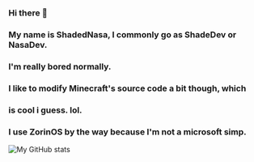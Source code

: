 ### Hi there 👋
### My name is ShadedNasa, I commonly go as ShadeDev or NasaDev.

### I'm really bored normally.
### I like to modify Minecraft's source code a bit though, which
### is cool i guess. lol.

### I use ZorinOS by the way because I'm not a microsoft simp.
![My GitHub stats](https://github-readme-stats.vercel.app/api?username=shadednasa&show_icons=true&theme=radical)
